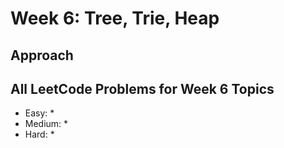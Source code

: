 # Week 6: Tree, Trie, Heap

## Approach


## All LeetCode Problems for Week 6 Topics
* Easy: 
    *
* Medium:
    *
* Hard:
    * 
